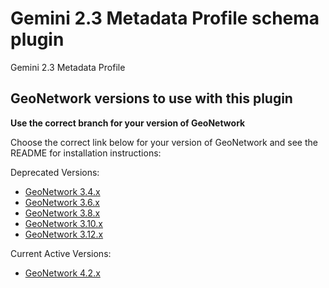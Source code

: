 # Gemini 2.3 Metadata Profile schema plugin

Gemini 2.3 Metadata Profile

## GeoNetwork versions to use with this plugin

**Use the correct branch for your version of GeoNetwork**

Choose the correct link below for your version of GeoNetwork and see the README for installation
instructions:

Deprecated Versions:

* [GeoNetwork 3.4.x](https://github.com/AstunTechnology/iso19139.gemini23/tree/3.4.x)
* [GeoNetwork 3.6.x](https://github.com/AstunTechnology/iso19139.gemini23/tree/3.6.x)
* [GeoNetwork 3.8.x](https://github.com/AstunTechnology/iso19139.gemini23/tree/3.8.x)
* [GeoNetwork 3.10.x](https://github.com/AstunTechnology/iso19139.gemini23/tree/3.10.x)
* [GeoNetwork 3.12.x](https://github.com/AstunTechnology/iso19139.gemini23/tree/3.12.x)

Current Active Versions:

* [GeoNetwork 4.2.x](https://github.com/AstunTechnology/iso19139.gemini23/tree/4.2.x)

